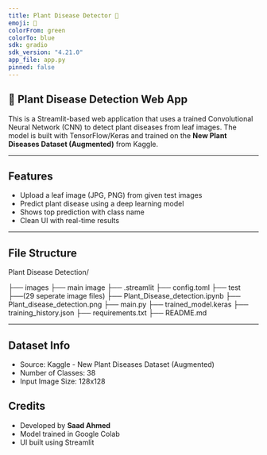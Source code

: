 ```yaml
---
title: Plant Disease Detector 🌿
emoji: 🌱
colorFrom: green
colorTo: blue
sdk: gradio
sdk_version: "4.21.0"
app_file: app.py
pinned: false
---
```


## 🌿 Plant Disease Detection Web App

This is a Streamlit-based web application that uses a trained Convolutional Neural Network (CNN) to detect plant diseases from leaf images. The model is built with TensorFlow/Keras and trained on the **New Plant Diseases Dataset (Augmented)** from Kaggle.

---

## Features

- Upload a leaf image (JPG, PNG) from given test images
- Predict plant disease using a deep learning model
- Shows top prediction with class name
- Clean UI with real-time results

---

## File Structure

Plant Disease Detection/

├── images
    ├── main image
├── .streamlit
    ├── config.toml
├── test
    ├──(29 seperate image files)
├── Plant_Disease_detection.ipynb
├── Plant_disease_detection.png
├── main.py
├── trained_model.keras
├── training_history.json
├── requirements.txt
├── README.md

---

## Dataset Info

- Source: Kaggle - New Plant Diseases Dataset (Augmented)
- Number of Classes: 38
- Input Image Size: 128x128

## Credits

- Developed by **Saad Ahmed**
- Model trained in Google Colab
- UI built using Streamlit
